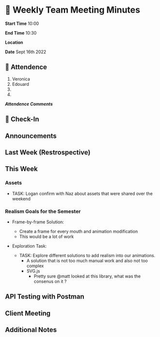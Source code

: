 # 🚀 Weekly Team Meeting Minutes

**Start Time** 10:00

**End Time** 10:30

**Location**

**Date** Sept 16th 2022

## 👋 Attendence

1. Veronica
2. Edouard
3. 
4. 

***Attendence Comments***

## 🧸 Check-In


## Announcements

## Last Week (Restrospective)

## This Week  

### Assets

- TASK: Logan confirm with Naz about assets that were shared over the weekend

### Realism Goals for the Semester

- Frame-by-frame Solution:
  - Create a frame for every mouth and animation modification
  - This would be a lot of work

- Exploration Task:
  - TASK: Explore different solutions to add realism into our animations.
    - A solution that is not too much manual work and also not too complex
    - SVG.js
      - Pretty sure @matt looked at this library, what was the consenus on it ?

## API Testing with Postman

## Client Meeting

## Additional Notes
